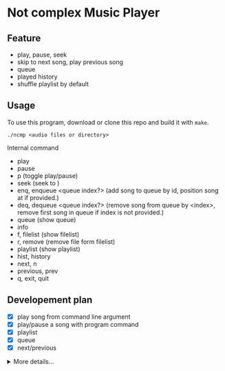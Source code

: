 # Not complex Music Player

## Feature

- play, pause, seek
- skip to next song, play previous song
- queue
- played history
- shuffle playlist by default

## Usage

To use this program, download or clone this repo and build it with `make`.

```shell
./ncmp <audio files or directory>
```

Internal command
- play
- pause
- p (toggle play/pause)
- seek <sec> (seek to <sec>)
- enq, enqueue <song id> <queue index?> (add song to queue by id, position song at <queue index> if provided.)
- deq, dequeue <queue index?> (remove song from queue by \<index\>, remove first song in queue if index is not provided.)
- queue (show queue)
- info
- f, filelist (show filelist)
- r, remove (remove file form filelist)
- playlist (show playlist)
- hist, history
- next, n
- previous, prev
- q, exit, quit

## Developement plan

- [x] play song from command line argument
- [x] play/pause a song with program command
- [x] playlist
- [x] queue
- [x] next/previous

<details>
<summary>More details...</summary>

```
song_list <- music_dir

song_list -> suffle -> playlist

song_list   -> add
            -> remove by dir

PLAYLIST

WHEN playlist is empty -> resuffle song_list and add it to playlist


QUEUE
x   -> add any song
x   -> remove any song

IF play_queue not empty -> play until it empty
ELSE -> play from playlist

WHEN played the song in queue -> remove from queue


PLAYER
x   -> play
x   -> pause
x   -> seek
x   -> next/prevoius song
x   -> song info
    -? volume control

[ ..., previous, current, next, ... ]
[played        ]          [ queue ][ playlist ]
played list
x   -> add last
x   -> remove last
    -> WHAT HAPPEN if song is not in song_list?


----- data
Queue
Plyed song
Playlist
Song list
Player state

----- input
cmd
x   -> enqueue
x   -> remove from queue
    -> player command
x   -> show queue
x   -> show playlist
x   -> show song list

----- output
player state => [song name / file name, playing time, song length, volume, play/pause]
queue
playlist
song_list
played song

```
</details>
